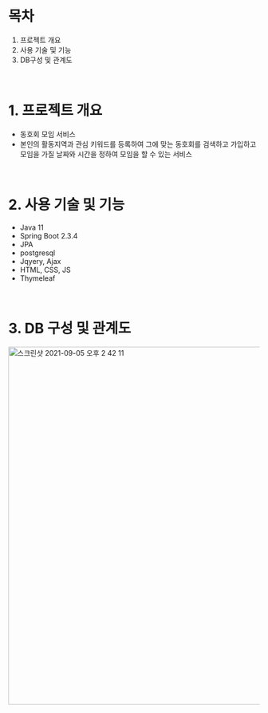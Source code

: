 # 목차
1. 프로젝트 개요
2. 사용 기술 및 기능
3. DB구성 및 관계도

<br>


# 1. 프로젝트 개요
- 동호회 모임 서비스 
- 본인의 활동지역과 관심 키워드를 등록하여 그에 맞는 동호회를 검색하고 가입하고 모임을 가질 날짜와 시간을 정하여 모임을 할 수 있는 서비스

<br>



# 2. 사용 기술 및 기능
- Java 11 
- Spring Boot 2.3.4 
- JPA
- postgresql
- Jqyery, Ajax
- HTML, CSS, JS
- Thymeleaf

<br>



# 3. DB 구성 및 관계도
<img width="718" alt="스크린샷 2021-09-05 오후 2 42 11" src="https://user-images.githubusercontent.com/59347101/132116730-ba62652c-0d6d-4adb-87db-b44f013183ff.png">
